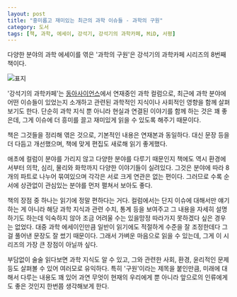 ```yaml
---
layout: post
title: "흥미롭고 재미있는 최근의 과학 이슈들 - 과학의 구원"
category: 도서
tags: [책, 과학, 에세이, 강석기, 강석기의 과학카페, MiD, 서평]
---
```


다양한 분야의 과학 에세이를 엮은
'과학의 구원'은
강석기의 과학카페 시리즈의 8번째 책이다.

![표지](https://lh3.googleusercontent.com/RT08hxFtiM4XfWFM6jtQuPjcmbxJhoehvh1hviZDHXdTjMa8KtYpmFjUAvoKpa9u2g6ddjdhT1842Q=s480)

'강석기의 과학카페'는 [동아사이언스](http://dongascience.donga.com/journalist.php?email=kangsukki%40gmail.com)에서
연재중인 과학 컬럼으로,
최근에 과학 분야에 어떤 이슈들이 있었는지 소개하고
관련된 과학적인 지식이나 사회적인 영향을 함께 살펴보기도 한다.
단순히 과학 지식 뿐 아니라 현실과 연결된 이야기를 함께 하는 것은 꽤 좋은데,
그게 이슈에 더 흥미를 끌고 재미있게 읽을 수 있도록 해주기 때문이다.

책은 그것들을 정리해 엮은 것으로, 기본적인 내용은 연재본과 동일하다.
대신 문장 등을 더 다듬고 개선했으며,
책에 맞게 편집도 새로해 읽기 좋게했다.

애초에 컬럼이 분야를 가리지 않고 다양한 분야를 다루기 때문인지
책에도 역시 환경에서부터 의학, 심리, 물리와 화학까지 다양한 이야기들이 실려있다.
그것은 분야에 따라 8개의 파트로 나누어 묶여있으며 각각은 서로 크게 연관은 없는 편이다.
그러므로 수록 순서에 상관없이 관심있는 분야를 먼저 펼쳐서 보아도 좋다.

책의 장점 중 하나는 읽기에 정말 편하다는 거다.
컬럼에서는 단지 이슈에 대해서만 얘기하는 게 아니라
해당 과학 지식과 관련 수치, 통계 등을 보여주고
그 내용을 자세히 설명하기도 하는데
익숙하지 않아 조금 어려울 수는 있을망정 따라가지 못하겠다 싶은 경우는 없었다.
대중 과학 에세이인만큼 일반이 읽기에도 적절하게 수준을 잘 조정한데다
그걸 풀어낸 문장도 잘 썼기 때문이다.
그래서 가벼운 마음으로 읽을 수 있는데,
그게 이 시리즈의 가장 큰 장점이 아닐까 싶다.

부담없이 술술 읽다보면 과학 지식도 알 수 있고,
그와 관련한 사회, 환경, 윤리적인 문제 등도 살펴볼 수 있어 여러모로 유익하다.
특히 '구원'이라는 제목을 붙인만큼, 미래에 대해서 다루는 내용도 꽤 있어
과연 무엇이 현재의 우리에게 뿐 아니라 앞으로의 인류에게도 좋은 것인지 한번쯤 생각해보게 한다.

